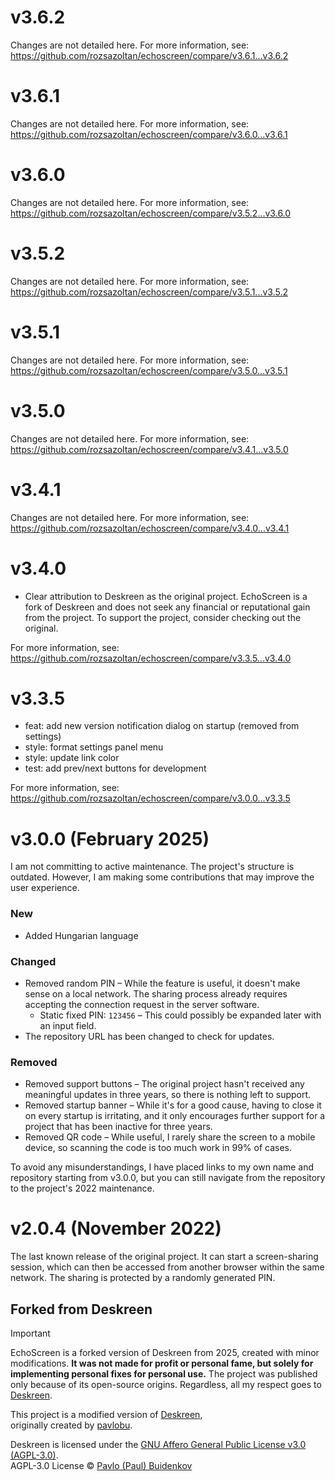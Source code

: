 # v3.6.2

Changes are not detailed here. For more information, see: https://github.com/rozsazoltan/echoscreen/compare/v3.6.1...v3.6.2


# v3.6.1

Changes are not detailed here. For more information, see: https://github.com/rozsazoltan/echoscreen/compare/v3.6.0...v3.6.1


# v3.6.0

Changes are not detailed here. For more information, see: https://github.com/rozsazoltan/echoscreen/compare/v3.5.2...v3.6.0


# v3.5.2

Changes are not detailed here. For more information, see: https://github.com/rozsazoltan/echoscreen/compare/v3.5.1...v3.5.2


# v3.5.1

Changes are not detailed here. For more information, see: https://github.com/rozsazoltan/echoscreen/compare/v3.5.0...v3.5.1


# v3.5.0

Changes are not detailed here. For more information, see: https://github.com/rozsazoltan/echoscreen/compare/v3.4.1...v3.5.0


# v3.4.1

Changes are not detailed here. For more information, see: https://github.com/rozsazoltan/echoscreen/compare/v3.4.0...v3.4.1


# v3.4.0

* Clear attribution to Deskreen as the original project. EchoScreen is a fork of Deskreen and does not seek any financial or reputational gain from the project. To support the project, consider checking out the original.

For more information, see: https://github.com/rozsazoltan/echoscreen/compare/v3.3.5...v3.4.0


# v3.3.5

* feat: add new version notification dialog on startup (removed from settings)
* style: format settings panel menu
* style: update link color
* test: add prev/next buttons for development

For more information, see: https://github.com/rozsazoltan/echoscreen/compare/v3.0.0...v3.3.5


# v3.0.0 (February 2025)

I am not committing to active maintenance. The project's structure is outdated. However, I am making some contributions that may improve the user experience.

### New
* Added Hungarian language

### Changed
* Removed random PIN – While the feature is useful, it doesn't make sense on a local network. The sharing process already requires accepting the connection request in the server software.
    * Static fixed PIN: `123456` – This could possibly be expanded later with an input field.
* The repository URL has been changed to check for updates.

### Removed
* Removed support buttons – The original project hasn't received any meaningful updates in three years, so there is nothing left to support.
* Removed startup banner – While it's for a good cause, having to close it on every startup is irritating, and it only encourages further support for a project that has been inactive for three years.
* Removed QR code – While useful, I rarely share the screen to a mobile device, so scanning the code is too much work in 99% of cases.

To avoid any misunderstandings, I have placed links to my own name and repository starting from v3.0.0, but you can still navigate from the repository to the project's 2022 maintenance.


# v2.0.4 (November 2022)

The last known release of the original project. It can start a screen-sharing session, which can then be accessed from another browser within the same network. The sharing is protected by a randomly generated PIN.

## Forked from Deskreen

> [!IMPORTANT]
> EchoScreen is a forked version of Deskreen from 2025, created with minor modifications. **It was not made for profit or personal fame, but solely for implementing personal fixes for personal use.** The project was published only because of its open-source origins. Regardless, all my respect goes to [Deskreen](#forked-from-deskreen).

This project is a modified version of [Deskreen](https://github.com/pavlobu/deskreen),  
originally created by [pavlobu](https://github.com/pavlobu).

Deskreen is licensed under the [GNU Affero General Public License v3.0 (AGPL-3.0)](https://github.com/pavlobu/deskreen/blob/master/LICENSE).  
AGPL-3.0 License © [Pavlo (Paul) Buidenkov](https://github.com/pavlobu/deskreen)




